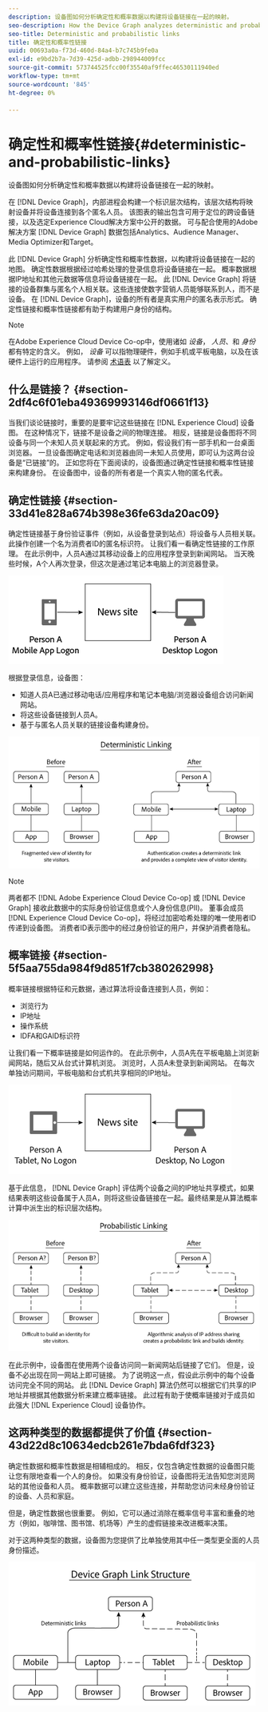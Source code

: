 ```yaml
---
description: 设备图如何分析确定性和概率数据以构建将设备链接在一起的映射。
seo-description: How the Device Graph analyzes deterministic and probabilistic data to build a map that links devices together.
seo-title: Deterministic and probabilistic links
title: 确定性和概率性链接
uuid: 00693a0a-f73d-460d-84a4-b7c745b9fe0a
exl-id: e9bd2b7a-7d39-425d-adbb-298944009fcc
source-git-commit: 573744525fcc00f35540af9ffec46530111940ed
workflow-type: tm+mt
source-wordcount: '845'
ht-degree: 0%

---
```


# 确定性和概率性链接{#deterministic-and-probabilistic-links}

设备图如何分析确定性和概率数据以构建将设备链接在一起的映射。

在 [!DNL Device Graph]，内部进程会构建一个标识层次结构，该层次结构将映射设备并将设备连接到各个匿名人员。 该图表的输出包含可用于定位的跨设备链接，以及选定Experience Cloud解决方案中公开的数据。 可与配合使用的Adobe解决方案 [!DNL Device Graph] 数据包括Analytics、Audience Manager、Media Optimizer和Target。

此 [!DNL Device Graph] 分析确定性和概率性数据，以构建将设备链接在一起的地图。 确定性数据根据经过哈希处理的登录信息将设备链接在一起。 概率数据根据IP地址和其他元数据等信息将设备链接在一起。 此 [!DNL Device Graph] 将链接的设备群集与匿名个人相关联。这些连接使数字营销人员能够联系到人，而不是设备。 在 [!DNL Device Graph]，设备的所有者是真实用户的匿名表示形式。 确定性链接和概率性链接都有助于构建用户身份的结构。

>[!NOTE]
>
>在Adobe Experience Cloud Device Co-op中，使用诸如 *设备*， *人员*、和 *身份* 都有特定的含义。 例如， *设备* 可以指物理硬件，例如手机或平板电脑，以及在该硬件上运行的应用程序。 请参阅 [术语表](../glossary.md#glossgroup-0f47d7fbd76c4759801f565f341a386c) 以了解定义。

## 什么是链接？ {#section-2df4c6f01eba49369993146df0661f13}

当我们谈论链接时，重要的是要牢记这些链接在 [!DNL Experience Cloud] 设备图。 在这种情况下，链接不是设备之间的物理连接。 相反，链接是设备图将不同设备与同一个未知人员关联起来的方式。 例如，假设我们有一部手机和一台桌面浏览器。 一旦设备图确定电话和浏览器由同一未知人员使用，即可认为这两台设备是“已链接”的。 正如您将在下面阅读的，设备图通过确定性链接和概率性链接来构建身份。 在设备图中，设备的所有者是一个真实人物的匿名代表。

## 确定性链接 {#section-33d41e828a674b398e36fe63da20ac09}

确定性链接基于身份验证事件（例如，从设备登录到站点）将设备与人员相关联。 此操作创建一个名为消费者ID的匿名标识符。 让我们看一看确定性链接的工作原理。 在此示例中，人员A通过其移动设备上的应用程序登录到新闻网站。 当天晚些时候，A个人再次登录，但这次是通过笔记本电脑上的浏览器登录。

![](assets/link1.png)

根据登录信息，设备图：

* 知道人员A已通过移动电话/应用程序和笔记本电脑/浏览器设备组合访问新闻网站。
* 将这些设备链接到人员A。
* 基于与匿名人员关联的链接设备构建身份。

![](assets/link2.png)

>[!NOTE]
>
>两者都不 [!DNL Adobe Experience Cloud Device Co-op] 或 [!DNL Device Graph] 接收此数据中的实际身份验证信息或个人身份信息(PII)。 董事会成员 [!DNL Experience Cloud Device Co-op]，将经过加密哈希处理的唯一使用者ID传递到设备图。 消费者ID表示图中的经过身份验证的用户，并保护消费者隐私。

## 概率链接 {#section-5f5aa755da984f9d851f7cb380262998}

概率链接根据特征和元数据，通过算法将设备连接到人员，例如：

* 浏览行为
* IP地址
* 操作系统
* IDFA和GAID标识符

让我们看一下概率链接是如何运作的。 在此示例中，人员A先在平板电脑上浏览新闻网站，随后又从台式计算机浏览。 浏览时，人员A未登录到新闻网站。 在每次单独访问期间，平板电脑和台式机共享相同的IP地址。

![](assets/link3.png)

基于此信息， [!DNL Device Graph] 评估两个设备之间的IP地址共享模式，如果结果表明这些设备属于人员A，则将这些设备链接在一起。最终结果是从算法概率计算中派生出的标识层次结构。

![](assets/link4.png)

在此示例中，设备图在使用两个设备访问同一新闻网站后链接了它们。 但是，设备不必出现在同一网站上即可链接。 为了说明这一点，假设此示例中的每个设备访问完全不同的网站。 此 [!DNL Device Graph] 算法仍然可以根据它们共享的IP地址并根据其他数据分析来建立概率链接。 此过程有助于使概率链接对于成员如此强大 [!DNL Experience Cloud] 设备协作。

## 这两种类型的数据都提供了价值 {#section-43d22d8c10634edcb261e7bda6fdf323}

确定性数据和概率性数据是相辅相成的。 相反，仅包含确定性数据的设备图只能让您有限地查看一个人的身份。 如果没有身份验证，设备图将无法告知您浏览网站的其他设备和人员。 概率数据可以建立这些连接，并帮助您访问未经身份验证的设备、人员和家庭。

但是，确定性数据也很重要。 例如，它可以通过消除在概率信号丰富和重叠的地方（例如，咖啡馆、图书馆、机场等）产生的虚假链接来改进概率决策。

对于这两种类型的数据，设备图为您提供了比单独使用其中任一类型更全面的人员身份描述。

![](assets/link5.png)
